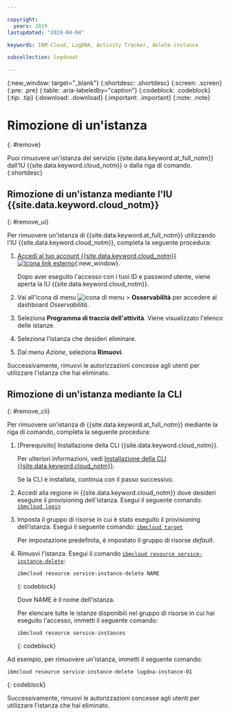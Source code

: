 ```yaml
---

copyright:
  years: 2019
lastupdated: "2019-04-04"

keywords: IBM Cloud, LogDNA, Activity Tracker, delete instance

subcollection: logdnaat

---
```


{:new_window: target="_blank"}
{:shortdesc: .shortdesc}
{:screen: .screen}
{:pre: .pre}
{:table: .aria-labeledby="caption"}
{:codeblock: .codeblock}
{:tip: .tip}
{:download: .download}
{:important: .important}
{:note: .note}

# Rimozione di un'istanza 
{: #remove}

Puoi rimuovere un'istanza del servizio {{site.data.keyword.at_full_notm}} dall'IU {{site.data.keyword.cloud_notm}} o dalla riga di comando. {:shortdesc}



## Rimozione di un'istanza mediante l'IU {{site.data.keyword.cloud_notm}} 
{: #remove_ui}

Per rimuovere un'istanza di {{site.data.keyword.at_full_notm}} utilizzando l'IU {{site.data.keyword.cloud_notm}}, completa la seguente procedura: 

1. [Accedi al tuo account {{site.data.keyword.cloud_notm}} ![Icona link esterno](../../icons/launch-glyph.svg "Icona link esterno")](https://cloud.ibm.com/login){:new_window}.

	Dopo aver eseguito l'accesso con i tuoi ID e password utente, viene aperta la IU {{site.data.keyword.cloud_notm}}.

2. Vai all'icona di menu ![icona di menu ](../../icons/icon_hamburger.svg) &gt; **Osservabilità** per accedere al dashboard *Osservabilità*. 

3. Seleziona **Programma di traccia dell'attività**. Viene visualizzato l'elenco delle istanze.

4. Seleziona l'istanza che desideri eliminare. 

5. Dal menu *Azione*, seleziona **Rimuovi**. 

Successivamente, rimuovi le autorizzazioni concesse agli utenti per utilizzare l'istanza che hai eliminato. 

## Rimozione di un'istanza mediante la CLI 
{: #remove_cli}

Per rimuovere un'istanza di {{site.data.keyword.at_full_notm}} mediante la riga di comando, completa la seguente procedura: 

1. [Prerequisito] Installazione della CLI {{site.data.keyword.cloud_notm}}.

   Per ulteriori informazioni, vedi [Installazione della CLI {{site.data.keyword.cloud_notm}}](/docs/cli?topic=cloud-cli-ibmcloud-cli#ibmcloud-cli).

   Se la CLI è installata, continua con il passo successivo.

2. Accedi alla regione in {{site.data.keyword.cloud_notm}} dove desideri eseguire il provisioning dell'istanza. Esegui il seguente comando: [`ibmcloud login`](/docs/cli/reference/ibmcloud?topic=cloud-cli-ibmcloud_cli#ibmcloud_login)

3. Imposta il gruppo di risorse in cui è stato eseguito il provisioning dell'istanza. Esegui il seguente comando: [`ibmcloud target`](/docs/cli/reference/ibmcloud?topic=cloud-cli-ibmcloud_cli#ibmcloud_target)

    Per impostazione predefinita, è impostato il gruppo di risorse *default*.

4. Rimuovi l'istanza. Esegui il comando [`ibmcloud resource service-instance-delete`](/docs/cli/reference/ibmcloud?topic=cloud-cli-ibmcloud_commands_resource#ibmcloud_resource_service_instance_delete): 

    ```
    ibmcloud resource service-instance-delete NAME 
    ```
    {: codeblock}

    Dove NAME è il nome dell'istanza. 

    Per elencare tutte le istanze disponibili nel gruppo di risorse in cui hai eseguito l'accesso, immetti il seguente comando: 

    ```
    ibmcloud resource service-instances
    ```
    {: codeblock}
    
    
Ad esempio, per rimuovere un'istanza, immetti il seguente comando: 

```
ibmcloud resource service-instance-delete logdna-instance-01
```
{: codeblock}

Successivamente, rimuovi le autorizzazioni concesse agli utenti per utilizzare l'istanza che hai eliminato. 


